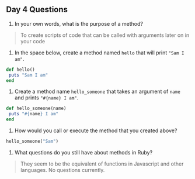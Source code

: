 ## Day 4 Questions

1. In your own words, what is the purpose of a method?
> To create scripts of code that can be called with arguments later on in your code

1. In the space below, create a method named `hello` that will print `"Sam I am"`.
```Ruby
def hello()
 puts "Sam I am"
end
```

1. Create a method name `hello_someone` that takes an argument of `name` and prints `"#{name} I am"`.
```Ruby
def hello_someone(name)
 puts "#{name} I am"
end
```

1. How would you call or execute the method that you created above?
```Ruby
hello_someone("Sam")
```

1. What questions do you still have about methods in Ruby?
> They seem to be the equivalent of functions in Javascript and other languages. No questions currently.
